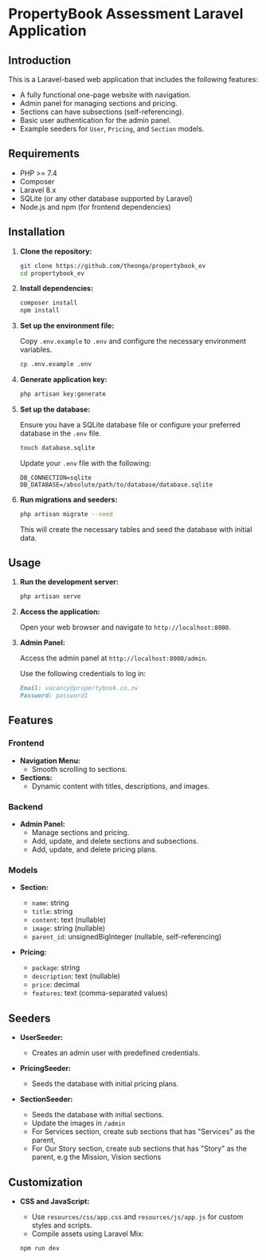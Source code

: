 # PropertyBook Assessment Laravel Application

## Introduction

This is a Laravel-based web application that includes the following features:
- A fully functional one-page website with navigation.
- Admin panel for managing sections and pricing.
- Sections can have subsections (self-referencing).
- Basic user authentication for the admin panel.
- Example seeders for `User`, `Pricing`, and `Section` models.

## Requirements

- PHP >= 7.4
- Composer
- Laravel 8.x
- SQLite (or any other database supported by Laravel)
- Node.js and npm (for frontend dependencies)

## Installation

1. **Clone the repository:**

    ```bash
    git clone https://github.com/theonga/propertybook_ev 
    cd propertybook_ev
    ```

2. **Install dependencies:**

    ```bash
    composer install
    npm install
    ```

3. **Set up the environment file:**

    Copy `.env.example` to `.env` and configure the necessary environment variables.

    ```bash
    cp .env.example .env
    ```

4. **Generate application key:**

    ```bash
    php artisan key:generate
    ```

5. **Set up the database:**

    Ensure you have a SQLite database file or configure your preferred database in the `.env` file.

    ```bash
    touch database.sqlite
    ```

    Update your `.env` file with the following:

    ```env
    DB_CONNECTION=sqlite
    DB_DATABASE=/absolute/path/to/database/database.sqlite
    ```

6. **Run migrations and seeders:**

    ```bash
    php artisan migrate --seed
    ```

    This will create the necessary tables and seed the database with initial data.

## Usage

1. **Run the development server:**

    ```bash
    php artisan serve
    ```

2. **Access the application:**

    Open your web browser and navigate to `http://localhost:8000`.

3. **Admin Panel:**

    Access the admin panel at `http://localhost:8000/admin`.
    
    Use the following credentials to log in:
    
    ```markdown
    Email: vacancy@propertybook.co.zw
    Password: password1
    ```

## Features

### Frontend

- **Navigation Menu:**
    - Smooth scrolling to sections.
- **Sections:**
    - Dynamic content with titles, descriptions, and images.

### Backend

- **Admin Panel:**
    - Manage sections and pricing.
    - Add, update, and delete sections and subsections.
    - Add, update, and delete pricing plans.

### Models

- **Section:**
    - `name`: string
    - `title`: string
    - `content`: text (nullable)
    - `image`: string (nullable)
    - `parent_id`: unsignedBigInteger (nullable, self-referencing)

- **Pricing:**
    - `package`: string
    - `description`: text (nullable)
    - `price`: decimal
    - `features`: text (comma-separated values)

## Seeders

- **UserSeeder:**
    - Creates an admin user with predefined credentials.
    
- **PricingSeeder:**
    - Seeds the database with initial pricing plans.
    
- **SectionSeeder:**
    - Seeds the database with initial sections.
    - Update the images in `/admin`
    - For Services section, create sub sections that has "Services" as the parent,
    - For Our Story section, create sub sections that has "Story" as the parent, e.g the Mission, Vision sections

## Customization

- **CSS and JavaScript:**
    - Use `resources/css/app.css` and `resources/js/app.js` for custom styles and scripts.
    - Compile assets using Laravel Mix:

    ```bash
    npm run dev
    ```